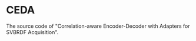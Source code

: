 # CEDA
The source code of "Correlation-aware Encoder-Decoder with Adapters for SVBRDF Acquisition".
